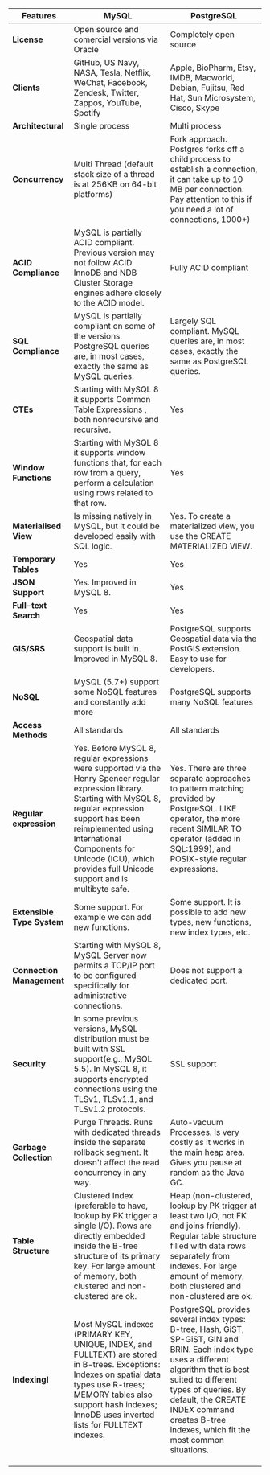 | Features | MySQL | PostgreSQL |
|---|---|---|
| **License** | Open source and comercial versions via Oracle | Completely open source |
| **Clients** | GitHub, US Navy, NASA, Tesla, Netflix, WeChat, Facebook, Zendesk, Twitter, Zappos, YouTube, Spotify | Apple, BioPharm, Etsy, IMDB, Macworld, Debian, Fujitsu, Red Hat, Sun Microsystem, Cisco, Skype |
| **Architectural**  | Single process | Multi process |
| **Concurrency** | Multi Thread (default stack size of a thread is at 256KB on 64-bit platforms) | Fork approach. Postgres forks off a child process to establish a connection, it can take up to 10 MB per connection. Pay attention to this if you need a lot of connections, 1000+) |
| **ACID Compliance**  | MySQL is partially ACID compliant. Previous version may not follow ACID. InnoDB and NDB Cluster Storage engines adhere closely to the ACID model. | Fully ACID compliant |
| **SQL Compliance**  | MySQL is partially compliant on some of the versions. PostgreSQL queries are, in most cases, exactly the same as MySQL queries. | Largely SQL compliant. MySQL queries are, in most cases, exactly the same as PostgreSQL queries. |
| **CTEs**  | Starting with MySQL 8 it supports Common Table Expressions , both nonrecursive and recursive.  | Yes |
| **Window Functions**  | Starting with MySQL 8 it supports window functions that, for each row from a query, perform a calculation using rows related to that row.  | Yes |
| **Materialised View**  |  Is missing natively in MySQL, but it could be developed easily with SQL logic. | Yes. To create a materialized view, you use the CREATE MATERIALIZED VIEW. |
| **Temporary Tables** | Yes | Yes |
| **JSON Support** | Yes. Improved in MySQL 8. | Yes |
| **Full-text Search** | Yes | Yes |
| **GIS/SRS** | Geospatial data support is built in. Improved in MySQL 8. | PostgreSQL supports Geospatial data via the PostGIS extension. Easy to use for developers. |
| **NoSQL** |  MySQL (5.7+) support some NoSQL features and constantly add more | PostgreSQL supports many NoSQL features |
|**Access Methods** | All standards | All standards |
| **Regular expression** | Yes. Before MySQL 8, regular expressions were supported via the Henry Spencer regular expression library. Starting with MySQL 8, regular expression support has been reimplemented using International Components for Unicode (ICU), which provides full Unicode support and is multibyte safe. | Yes. There are three separate approaches to pattern matching provided by PostgreSQL. LIKE operator, the more recent SIMILAR TO operator (added in SQL:1999), and POSIX-style regular expressions. |
| **Extensible Type System** | Some support. For example we can add new functions. | Some support. It is possible to add new types, new functions, new index types, etc. |
| **Connection Management** | Starting with MySQL 8, MySQL Server now permits a TCP/IP port to be configured specifically for administrative connections. |  Does not support a dedicated port. |
| **Security** | In some previous versions, MySQL distribution must be built with SSL support(e.g., MySQL 5.5). In MySQL 8, it supports encrypted connections using the TLSv1, TLSv1.1, and TLSv1.2 protocols. | SSL support |
| **Garbage Collection** | Purge Threads. Runs with dedicated threads inside the separate rollback segment. It doesn't affect the read concurrency in any way. | Auto-vacuum Processes. Is very costly as it works in the main heap area.  Gives you pause at random as the Java GC. |
| **Table Structure** | Clustered Index (preferable to have, lookup by PK trigger a single I/O). Rows are directly embedded inside the B-tree structure of its primary key. For large amount of memory, both clustered and non-clustered are ok. | Heap (non-clustered, lookup by PK trigger at least two I/O, not FK and joins friendly). Regular table structure filled with data rows separately from indexes. For large amount of memory, both clustered and non-clustered are ok. |
| **IndexingI**  | Most MySQL indexes (PRIMARY KEY, UNIQUE, INDEX, and FULLTEXT) are stored in B-trees. Exceptions: Indexes on spatial data types use R-trees; MEMORY tables also support hash indexes; InnoDB uses inverted lists for FULLTEXT indexes. | PostgreSQL provides several index types: B-tree, Hash, GiST, SP-GiST, GIN and BRIN. Each index type uses a different algorithm that is best suited to different types of queries. By default, the CREATE INDEX command creates B-tree indexes, which fit the most common situations. |
|   |   |   |
|   |   |   |
|   |   |   |
